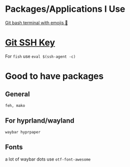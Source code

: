 # Packages/Applications I Use

[Git bash terminal with emojis 🦧](https://gist.github.com/OlivierLDff/766ea2be17e35fb7794f2a2a9ab5fb44)

# [Git SSH Key](https://docs.github.com/en/authentication/connecting-to-github-with-ssh/generating-a-new-ssh-key-and-adding-it-to-the-ssh-agent) 

For `fish` use `eval $(ssh-agent -c)`

# Good to have packages

## General
```
feh, mako
```

## For hyprland/wayland
```
waybar hyprpaper 
```


## Fonts
a lot of waybar dots use `otf-font-awesome`
```

```
